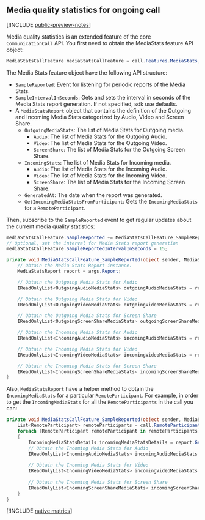 ## Media quality statistics for ongoing call

[!INCLUDE [public-preview-notes](../../../../includes/public-preview-include.md)]

Media quality statistics is an extended feature of the core `CommunicationCall` API. You first need to obtain the MediaStats feature API object:

```csharp
MediaStatsCallFeature mediaStatsCallFeature = call.Features.MediaStats;
```

The Media Stats feature object have the following API structure:
- `SampleReported`: Event for listening for periodic reports of the Media Stats.
- `SampleIntervalInSeconds`: Gets and sets the interval in seconds of the Media Stats report generation. If not specified, sdk use defaults.
- A `MediaStatsReport` object that contains the definition of the Outgoing and Incoming Media Stats categorized by Audio, Video and Screen Share.
  - `OutgoingMediaStats`: The list of Media Stats for Outgoing media.
    - `Audio`: The list of Media Stats for the Outgoing Audio.
    - `Video`: The list of Media Stats for the Outgoing Video.
    - `ScreenShare`: The list of Media Stats for the Outgoing Screen Share. 
  - `IncomingStats`: The list of Media Stats for Incoming media.
    - `Audio`: The list of Media Stats for the Incoming Audio.
    - `Video`: The list of Media Stats for the Incoming Video.
    - `ScreenShare`: The list of Media Stats for the Incoming Screen Share. 
  - `GeneratedAt`: The date when the report was generated.
  - `GetIncomingMediaStatsFromParticipant`: Gets the `IncomingMediaStats` for a `RemoteParticipant`.

Then, subscribe to the `SampleReported` event to get regular updates about the current media quality statistics:

```csharp
mediaStatsCallFeature.SampleReported += MediaStatsCallFeature_SampleReported;
// Optional, set the interval for Media Stats report generation
mediaStatsCallFeature.SampleReportedIntervalInSeconds = 15;

private void MediaStatsCallFeature_SampleReported(object sender, MediaStatsReportEventArgs args)
    // Obtain the Media Stats Report instance.
    MediaStatsReport report = args.Report;

    // Obtain the Outgoing Media Stats for Audio
    IReadOnlyList<OutgoingAudioMediaStats> outgoingAudioMediaStats = report.OutgoingMediaStats.Audio;

    // Obtain the Outgoing Media Stats for Video
    IReadOnlyList<OutgoingVideoMediaStats> outgoingVideoMediaStats = report.OutgoingMediaStats.Video;

    // Obtain the Outgoing Media Stats for Screen Share
    IReadOnlyList<OutgoingScreenShareMediaStats> outgoingScreenShareMediaStats = report.OutgoingMediaStats.ScreenShare;

    // Obtain the Incoming Media Stats for Audio
    IReadOnlyList<IncomingAudioMediaStats> incomingAudioMediaStats = report.IncomingMediaStats.Audio;

    // Obtain the Incoming Media Stats for Video
    IReadOnlyList<IncomingVideoMediaStats> incomingVideoMediaStats = report.IncomingMediaStats.Video;

    // Obtain the Incoming Media Stats for Screen Share
    IReadOnlyList<IncomingScreenShareMediaStats< incomingScreenShareMediaStats = report.IncomingMediaStats.ScreenShare;
}
```

Also, `MediaStatsReport` have a helper method to obtain the `IncomingMediaStats` for a particular `RemoteParticipant`.
For example, in order to get the `IncomingMediaStats` for all the `RemoteParticipants` in the call you can:

```csharp
private void MediaStatsCallFeature_SampleReported(object sender, MediaStatsReportEventArgs args)
    List<RemoteParticipant> remoteParticipants = call.RemoteParticipants.ToList<RemoteParticipant>();
    foreach (RemoteParticipant remoteParticipant in remoteParticipants)
    {
        IncomingMediaStatsDetails incomingMediaStatsDetails = report.GetIncomingMediaStatsFromParticipant(remoteParticipant.Identifier);
        // Obtain the Incoming Media Stats for Audio
        IReadOnlyList<IncomingAudioMediaStats> incomingAudioMediaStats = incomingMediaStatsDetails.Audio;
    
        // Obtain the Incoming Media Stats for Video
        IReadOnlyList<IncomingVideoMediaStats> incomingVideoMediaStats = incomingMediaStatsDetails.Video;
    
        // Obtain the Incoming Media Stats for Screen Share
        IReadOnlyList<IncomingScreenShareMediaStats< incomingScreenShareMediaStats = incomingMediaStatsDetails.ScreenShare;
    }
}
```

[!INCLUDE [native matrics](media-stats-native-metrics.md)]
